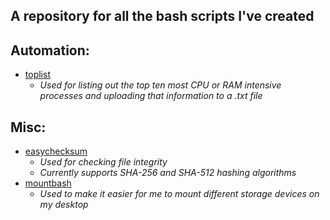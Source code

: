 <h2>A repository for all the bash scripts I've created</h2>

<h2>Automation:</h2>

- [toplist](https://github.com/tylerhammond06/toplist)
  - _Used for listing out the top ten most CPU or RAM intensive processes and uploading that information to a .txt file_

<h2>Misc:</h2>

- [easychecksum](https://github.com/tylerhammond06/easychecksum)
  - _Used for checking file integrity_
  - _Currently supports SHA-256 and SHA-512 hashing algorithms_
- [mountbash](https://github.com/tylerhammond06/mountbash)
  - _Used to make it easier for me to mount different storage devices on my desktop_
